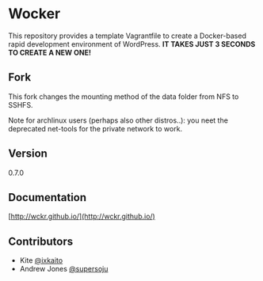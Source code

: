 # Wocker

This repository provides a template Vagrantfile to create a Docker-based rapid development environment of WordPress. __IT TAKES JUST 3 SECONDS TO CREATE A NEW ONE!__

## Fork

This fork changes the mounting method of the data folder from NFS to SSHFS.

Note for archlinux users (perhaps also other distros..): you neet the deprecated net-tools for the private network to work. 

## Version

0.7.0

## Documentation

[http://wckr.github.io/](http://wckr.github.io/)

## Contributors

- Kite [@ixkaito](https://github.com/ixkaito)
- Andrew Jones [@supersoju](https://github.com/supersoju)

